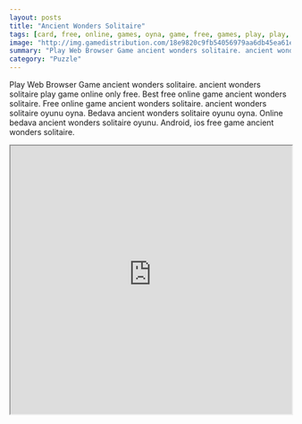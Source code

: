 ```yaml
---
layout: posts
title: "Ancient Wonders Solitaire"
tags: [card, free, online, games, oyna, game, free, games, play, play, games]
image: "http://img.gamedistribution.com/18e9820c9fb54056979aa6db45ea61e7.jpg"
summary: "Play Web Browser Game ancient wonders solitaire. ancient wonders solitaire play game online only free. Best free online game ancient wonders solitaire. Free online game ancient wonders solitaire. ancient wonders solitaire oyunu oyna. Bedava ancient wonders solitaire oyunu oyna. Online bedava ancient wonders solitaire oyunu. Android, ios free game ancient wonders solitaire."
category: "Puzzle"
---
```


Play Web Browser Game ancient wonders solitaire. ancient wonders solitaire play game online only free. Best free online game ancient wonders solitaire. Free online game ancient wonders solitaire. ancient wonders solitaire oyunu oyna. Bedava ancient wonders solitaire oyunu oyna. Online bedava ancient wonders solitaire oyunu. Android, ios free game ancient wonders solitaire.

<iframe width="100%" height="480px;" src="http://flash.gamedistribution.com?game=18e9820c9fb54056979aa6db45ea61e7"></iframe>